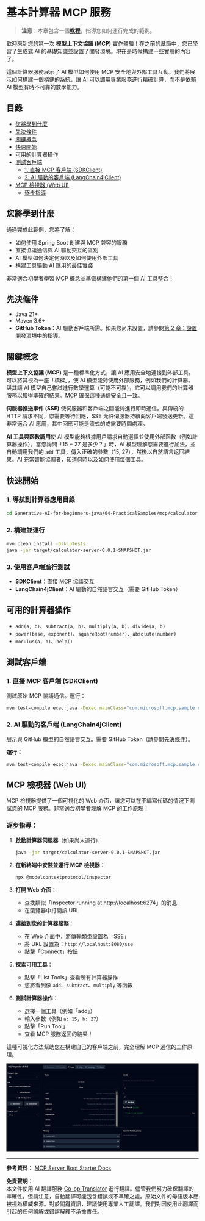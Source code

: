 <!--
CO_OP_TRANSLATOR_METADATA:
{
  "original_hash": "7bf9a4a832911269a8bd0decb97ff36c",
  "translation_date": "2025-07-21T16:42:49+00:00",
  "source_file": "04-PracticalSamples/mcp/calculator/README.md",
  "language_code": "tw"
}
-->
# 基本計算器 MCP 服務

>**注意**：本章包含一個[**教程**](./TUTORIAL.md)，指導您如何運行完成的範例。

歡迎來到您的第一次 **模型上下文協議 (MCP)** 實作體驗！在之前的章節中，您已學習了生成式 AI 的基礎知識並設置了開發環境。現在是時候構建一些實用的內容了。

這個計算器服務展示了 AI 模型如何使用 MCP 安全地與外部工具互動。我們將展示如何構建一個穩健的系統，讓 AI 可以調用專業服務進行精確計算，而不是依賴 AI 模型有時不可靠的數學能力。

## 目錄

- [您將學到什麼](../../../../../04-PracticalSamples/mcp/calculator)
- [先決條件](../../../../../04-PracticalSamples/mcp/calculator)
- [關鍵概念](../../../../../04-PracticalSamples/mcp/calculator)
- [快速開始](../../../../../04-PracticalSamples/mcp/calculator)
- [可用的計算器操作](../../../../../04-PracticalSamples/mcp/calculator)
- [測試客戶端](../../../../../04-PracticalSamples/mcp/calculator)
  - [1. 直接 MCP 客戶端 (SDKClient)](../../../../../04-PracticalSamples/mcp/calculator)
  - [2. AI 驅動的客戶端 (LangChain4jClient)](../../../../../04-PracticalSamples/mcp/calculator)
- [MCP 檢視器 (Web UI)](../../../../../04-PracticalSamples/mcp/calculator)
  - [逐步指導](../../../../../04-PracticalSamples/mcp/calculator)

## 您將學到什麼

通過完成此範例，您將了解：
- 如何使用 Spring Boot 創建與 MCP 兼容的服務
- 直接協議通信與 AI 驅動交互的區別
- AI 模型如何決定何時以及如何使用外部工具
- 構建工具驅動 AI 應用的最佳實踐

非常適合初學者學習 MCP 概念並準備構建他們的第一個 AI 工具整合！

## 先決條件

- Java 21+
- Maven 3.6+
- **GitHub Token**：AI 驅動客戶端所需。如果您尚未設置，請參閱[第 2 章：設置開發環境](../../../02-SetupDevEnvironment/README.md)中的指導。

## 關鍵概念

**模型上下文協議 (MCP)** 是一種標準化方式，讓 AI 應用安全地連接到外部工具。可以將其視為一座「橋樑」，使 AI 模型能夠使用外部服務，例如我們的計算器。與其讓 AI 模型自己嘗試進行數學運算（可能不可靠），它可以調用我們的計算器服務以獲得準確的結果。MCP 確保這種通信安全且一致。

**伺服器推送事件 (SSE)** 使伺服器和客戶端之間能夠進行即時通信。與傳統的 HTTP 請求不同，您需要等待回應，SSE 允許伺服器持續向客戶端發送更新。這非常適合 AI 應用，其中回應可能是流式的或需要時間處理。

**AI 工具與函數調用**使 AI 模型能夠根據用戶請求自動選擇並使用外部函數（例如計算器操作）。當您詢問「15 + 27 是多少？」時，AI 模型理解您需要進行加法，並自動調用我們的 `add` 工具，傳入正確的參數（15, 27），然後以自然語言返回結果。AI 充當智能協調者，知道何時以及如何使用每個工具。

## 快速開始

### 1. 導航到計算器應用目錄
```bash
cd Generative-AI-for-beginners-java/04-PracticalSamples/mcp/calculator
```

### 2. 構建並運行
```bash
mvn clean install -DskipTests
java -jar target/calculator-server-0.0.1-SNAPSHOT.jar
```

### 3. 使用客戶端進行測試
- **SDKClient**：直接 MCP 協議交互
- **LangChain4jClient**：AI 驅動的自然語言交互（需要 GitHub Token）

## 可用的計算器操作

- `add(a, b)`、`subtract(a, b)`、`multiply(a, b)`、`divide(a, b)`
- `power(base, exponent)`、`squareRoot(number)`、`absolute(number)`
- `modulus(a, b)`、`help()`

## 測試客戶端

### 1. 直接 MCP 客戶端 (SDKClient)
測試原始 MCP 協議通信。運行：
```bash
mvn test-compile exec:java -Dexec.mainClass="com.microsoft.mcp.sample.client.SDKClient" -Dexec.classpathScope=test
```

### 2. AI 驅動的客戶端 (LangChain4jClient)
展示與 GitHub 模型的自然語言交互。需要 GitHub Token（請參閱[先決條件](../../../../../04-PracticalSamples/mcp/calculator)）。

**運行：**
```bash
mvn test-compile exec:java -Dexec.mainClass="com.microsoft.mcp.sample.client.LangChain4jClient" -Dexec.classpathScope=test
```

## MCP 檢視器 (Web UI)

MCP 檢視器提供了一個可視化的 Web 介面，讓您可以在不編寫代碼的情況下測試您的 MCP 服務。非常適合初學者理解 MCP 的工作原理！

### 逐步指導：

1. **啟動計算器伺服器**（如果尚未運行）：
   ```bash
   java -jar target/calculator-server-0.0.1-SNAPSHOT.jar
   ```

2. **在新終端中安裝並運行 MCP 檢視器**：
   ```bash
   npx @modelcontextprotocol/inspector
   ```

3. **打開 Web 介面**：
   - 查找類似「Inspector running at http://localhost:6274」的消息
   - 在瀏覽器中打開該 URL

4. **連接到您的計算器服務**：
   - 在 Web 介面中，將傳輸類型設置為「SSE」
   - 將 URL 設置為：`http://localhost:8080/sse`
   - 點擊「Connect」按鈕

5. **探索可用工具**：
   - 點擊「List Tools」查看所有計算器操作
   - 您將看到像 `add`、`subtract`、`multiply` 等函數

6. **測試計算器操作**：
   - 選擇一個工具（例如「add」）
   - 輸入參數（例如 `a: 15`，`b: 27`）
   - 點擊「Run Tool」
   - 查看 MCP 服務返回的結果！

這種可視化方法幫助您在構建自己的客戶端之前，完全理解 MCP 通信的工作原理。

![npx inspector](../../../../../translated_images/tool.214c70103694335c4cfdc2d624373dfce4b0162f6aea089ac1da9051fb563b7f.tw.png)

---
**參考資料：** [MCP Server Boot Starter Docs](https://docs.spring.io/spring-ai/reference/api/mcp/mcp-server-boot-starter-docs.html)

**免責聲明**：  
本文件使用 AI 翻譯服務 [Co-op Translator](https://github.com/Azure/co-op-translator) 進行翻譯。儘管我們努力確保翻譯的準確性，但請注意，自動翻譯可能包含錯誤或不準確之處。原始文件的母語版本應被視為權威來源。對於關鍵資訊，建議使用專業人工翻譯。我們對因使用此翻譯而引起的任何誤解或錯誤解釋不承擔責任。